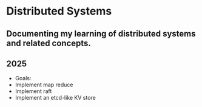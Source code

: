 # Distributed Systems


## Documenting my learning of distributed systems and related concepts. 

## 2025 
- Goals:
- Implement map reduce
- Implement raft
- Implement an etcd-like KV store


